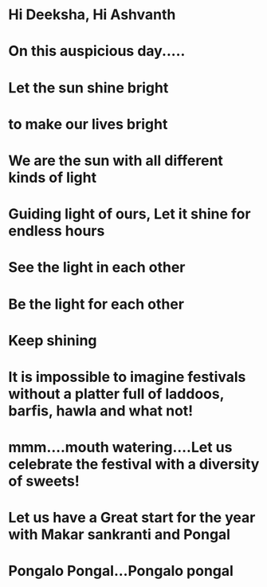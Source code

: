 
# Hi Deeksha, Hi Ashvanth

# On this auspicious day.....

# Let the sun shine bright 
# to make our lives bright
# 
# We are the sun with all different kinds of light
# Guiding light of ours, Let it shine for endless hours

# See the light in each other
# Be the light for each other

# Keep shining

# It is impossible to imagine festivals without a platter full of laddoos, barfis, hawla and what not! 

# mmm….mouth watering….Let us celebrate the festival with a diversity of sweets!
# Let us have a Great start for the year with Makar sankranti and Pongal

# Pongalo Pongal...Pongalo pongal
